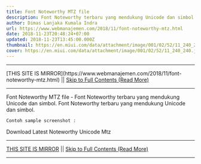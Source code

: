 ```yaml
---
title: Font Noteworthy MTZ file
description: Font Noteworthy terbaru yang mendukung Unicode dan simbol.
author: Dimas Lanjaka Kumala Indra
url: https://www.webmanajemen.com/2018/11/font-noteworthy-mtz.html
date: 2018-11-23T20:48:24+07:00
updated: 2018-11-23T13:45:00.000Z
thumbnail: https://en.miui.com/data/attachment/image/001/02/52/11_240_240.jpg
cover: https://en.miui.com/data/attachment/image/001/02/52/11_240_240.jpg
---
```


<hr/> [THIS SITE IS MIRROR](https://www.webmanajemen.com/2018/11/font-noteworthy-mtz.html) || <a href="https://www.webmanajemen.com/2018/11/font-noteworthy-mtz.html" rel="follow" class="button" id="read-more">Skip to Full Contents (Read More)</a> <hr/> Font Noteworthy MTZ file - Font Noteworthy terbaru yang mendukung Unicode dan simbol. Font Noteworthy terbaru yang mendukung Unicode dan simbol. 

    Contoh sample screenshot : 

    
    
    
    
Download Latest Noteworthy Unicode Mtz <hr/> [THIS SITE IS MIRROR](https://www.webmanajemen.com/2018/11/font-noteworthy-mtz.html) || <a href="https://www.webmanajemen.com/2018/11/font-noteworthy-mtz.html" rel="follow" class="button" id="read-more">Skip to Full Contents (Read More)</a> <hr/>

<script>
    if (location.host.includes('dimaslanjaka12')) {
      location.replace('https://www.webmanajemen.com/2018/11/font-noteworthy-mtz.html');
    }
  </script>